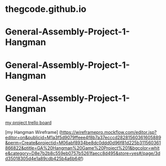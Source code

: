 # thegcode.github.io
# General-Assembly-Project-1-Hangman
# General-Assembly-Project-1-Hangman
# General-Assembly-Project-1-Hangman
[my project trello board](https://trello.com/b/mC8HOjjN/general-assembly-project-1)


[my Hangman Wireframe] (https://wireframepro.mockflow.com/editor.jsp?editor=on&publicid=M1a3f5d9079ffeee4f8b7a37ecccd28281560361605889&perm=Create&projectid=M06abf8934be8dc0ddd0d96f81d225b311560361866822&ptitle=GA%20Hangman%20Game%20Project%201&bgcolor=white&category=D8e7b2b8c559eb0757b5261faecc8d495&store=yes#/page/3dd35018305d4e1a89cdb425b4a6b64f)
